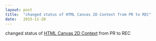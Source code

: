 ```yaml
---
layout: post
title:  "changed status of HTML Canvas 2D Context from PR to REC"
date:   2015-11-20
---
```


changed status of <a href="http://www.w3.org/TR/2dcontext/">HTML Canvas 2D Context</a> from PR to REC